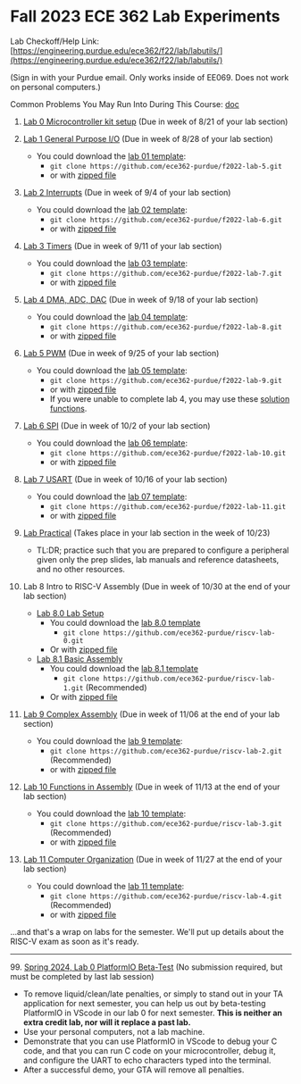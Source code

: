 # Fall 2023 ECE 362 Lab Experiments

Lab Checkoff/Help Link: [https://engineering.purdue.edu/ece362/f22/lab/labutils/](https://engineering.purdue.edu/ece362/f22/lab/labutils/)

(Sign in with your Purdue email. Only works inside of EE069. Does not work on personal computers.)

Common Problems You May Run Into During This Course: [doc](./common_problems/common_problems.md)

1. [Lab 0 Microcontroller kit setup](./lab-00/lab_00.md) (Due in week of 8/21 of your lab section)
2. [Lab 1 General Purpose I/O](./lab-01/lab_01.md) (Due in week of 8/28 of your lab section)
   - You could download the [lab 01 template](https://github.com/ece362-purdue/f2022-lab-5):
     - `git clone https://github.com/ece362-purdue/f2022-lab-5.git`
     - or with [zipped file](https://github.com/ece362-purdue/f2022-lab-5/archive/refs/heads/main.zip)
3. [Lab 2 Interrupts](./lab-02/lab_02.md) (Due in week of 9/4 of your lab section)
   - You could download the [lab 02 template](https://github.com/ece362-purdue/f2022-lab-6):
     - `git clone https://github.com/ece362-purdue/f2022-lab-6.git`
     - or with [zipped file](https://github.com/ece362-purdue/f2022-lab-6/archive/refs/heads/main.zip)
4. [Lab 3 Timers](./lab-03/lab_03.md) (Due in week of 9/11 of your lab section)
   - You could download the [lab 03 template](https://github.com/ece362-purdue/f2022-lab-7):
     - `git clone https://github.com/ece362-purdue/f2022-lab-7.git`
     - or with [zipped file](https://github.com/ece362-purdue/f2022-lab-7/archive/refs/heads/main.zip)
5. [Lab 4 DMA, ADC, DAC](./lab-04/lab_04.md) (Due in week of 9/18 of your lab section)
   - You could download the [lab 04 template](https://github.com/ece362-purdue/f2022-lab-8):
     - `git clone https://github.com/ece362-purdue/f2022-lab-8.git`
     - or with [zipped file](https://github.com/ece362-purdue/f2022-lab-8/archive/refs/heads/main.zip)
6. [Lab 5 PWM](./lab-05/lab_05.md) (Due in week of 9/25 of your lab section)
   - You could download the [lab 05 template](https://github.com/ece362-purdue/f2022-lab-9):
     - `git clone https://github.com/ece362-purdue/f2022-lab-9.git`
     - or with [zipped file](https://github.com/ece362-purdue/f2022-lab-9/archive/refs/heads/main.zip)
     - If you were unable to complete lab 4, you may use these [solution functions](./lab-05/dma_adc_dac_soln.o).
7. [Lab 6 SPI](./lab-06/lab_06.md) (Due in week of 10/2 of your lab section)
   - You could download the [lab 06 template](https://github.com/ece362-purdue/f2022-lab-10):
     - `git clone https://github.com/ece362-purdue/f2022-lab-10.git`
     - or with [zipped file](https://github.com/ece362-purdue/f2022-lab-10/archive/refs/heads/main.zip)
8. [Lab 7 USART](./lab-07/lab_07.md) (Due in week of 10/16 of your lab section)
   - You could download the [lab 07 template](https://github.com/ece362-purdue/f2022-lab-11):
     - `git clone https://github.com/ece362-purdue/f2022-lab-11.git`
     - or with [zipped file](https://github.com/ece362-purdue/f2022-lab-11/archive/refs/heads/main.zip)

9. [Lab Practical](./lab-prac/lab-prac.md) (Takes place in your lab section in the week of 10/23)
    - TL:DR; practice such that you are prepared to configure a peripheral given only the prep slides, lab manuals and reference datasheets, and no other resources.

10. Lab 8 Intro to RISC-V Assembly (Due in week of 10/30 at the end of your lab section)
    - [Lab 8.0 Lab Setup](./lab-08/lab_08_0.md) 
      - You could download the [lab 8.0 template](https://github.com/ece362-purdue/riscv-lab-0)
        - `git clone https://github.com/ece362-purdue/riscv-lab-0.git`
      - Or with [zipped file](https://github.com/ece362-purdue/riscv-lab-0/archive/refs/heads/main.zip)
    - [Lab 8.1 Basic Assembly](./lab-08/lab_08_1.md)
      - You could download the [lab 8.1 template](https://github.com/ece362-purdue/riscv-lab-1)
        - `git clone https://github.com/ece362-purdue/riscv-lab-1.git` (Recommended)
      - Or with [zipped file](https://github.com/ece362-purdue/riscv-lab-1/archive/refs/heads/main.zip)
11. [Lab 9 Complex Assembly](./lab-09/lab_09.md) (Due in week of 11/06 at the end of your lab section)
    - You could download the [lab 9 template](https://github.com/ece362-purdue/riscv-lab-2):
      - `git clone https://github.com/ece362-purdue/riscv-lab-2.git` (Recommended)
      - or with [zipped file](https://github.com/ece362-purdue/riscv-lab-2/archive/refs/heads/main.zip)
12. [Lab 10 Functions in Assembly](./lab-10/lab_10.md) (Due in week of 11/13 at the end of your lab section)
    - You could download the [lab 10 template](https://github.com/ece362-purdue/riscv-lab-3):
      - `git clone https://github.com/ece362-purdue/riscv-lab-3.git` (Recommended)
      - or with [zipped file](https://github.com/ece362-purdue/riscv-lab-3/archive/refs/heads/main.zip)
13. [Lab 11 Computer Organization](./lab-11/lab_11.md) (Due in week of 11/27 at the end of your lab section)
    - You could download the [lab 11 template](https://github.com/ece362-purdue/riscv-lab-4):
      - `git clone https://github.com/ece362-purdue/riscv-lab-4.git` (Recommended)
      - or with [zipped file](https://github.com/ece362-purdue/riscv-lab-4/archive/refs/heads/main.zip)

...and that's a wrap on labs for the semester.  We'll put up details about the RISC-V exam as soon as it's ready.

<hr>

99\. [Spring 2024, Lab 0 PlatformIO Beta-Test](https://engineering.purdue.edu/ece362/lab/lab0/) (No submission required, but must be completed by last lab session)
- To remove liquid/clean/late penalties, or simply to stand out in your TA application for next semester, you can help us out by beta-testing PlatformIO in VScode in our lab 0 for next semester.  **This is neither an extra credit lab, nor will it replace a past lab.**
- Use your personal computers, not a lab machine.  
- Demonstrate that you can use PlatformIO in VScode to debug your C code, and that you can run C code on your microcontroller, debug it, and configure the UART to echo characters typed into the terminal.  
- After a successful demo, your GTA will remove all penalties.

<!-- 9. Lab Practical (Takes place in your lab section in the week of 10/23) -->
<!--9. [Lab 8 ARMv8 Development environment setup](./lab-0.2/lab_0.2.md) (Due in week of 10/9 at the end of your lab section)
   - You could download the [lab 0.2 template](https://github.com/ece362-purdue/f2022-lab-0.2):
     - `git clone https://github.com/ece362-purdue/f2022-lab-0.2.git`
     - Or with [zipped file](https://github.com/ece362-purdue/f2022-lab-0.2/archive/refs/heads/main.zip)
10. [Lab 9 Basic Assembly](./lab-1/lab_1.md) (Due in week of  10/16 at the end of your lab section)
   - You could download the [lab 1 template](https://github.com/ece362-purdue/f2022-lab-1):
     - `git clone https://github.com/ece362-purdue/f2022-lab-1.git`
     - Or with [zipped file](https://github.com/ece362-purdue/f2022-lab-1/archive/refs/heads/main.zip)
11. [Lab 10 Control Flow and C-to-Assembly](./lab-2/lab_2.md) (Due in week of 10/23 at the end of your lab section)
   - You could download the [lab 2 template](https://github.com/ece362-purdue/f2022-lab-2):
     - `git clone https://github.com/ece362-purdue/f2022-lab-2.git`
     - Or with [zipped file](https://github.com/ece362-purdue/f2022-lab-2/archive/refs/heads/main.zip)
12. [Lab 11 Functions in Assembly](./lab-3/lab_3.md) (Due in week of 10/30 at the end of your lab section)
   - You could download the [lab 3 template](https://github.com/ece362-purdue/f2022-lab-3):
     - `git clone https://github.com/ece362-purdue/f2022-lab-3.git`
     - Or with [zipped file](https://github.com/ece362-purdue/f2022-lab-3/archive/refs/heads/main.zip)
13. [Lab 12 Computer Organization](./lab-4/lab_4.md) (Due in week of 11/6 of your lab section)
   - You could download the [lab 4 template](https://github.com/ece362-purdue/f2022-lab-4):
     - `git clone https://github.com/ece362-purdue/f2022-lab-4.git`
     - or with [zipped file](https://github.com/ece362-purdue/f2022-lab-4/archive/refs/heads/main.zip)-->

<!---14. [Lab 12 (Extra Credit) I2C](./lab-12/lab12.md) (Due in week of 4/24 of your lab section)-->
